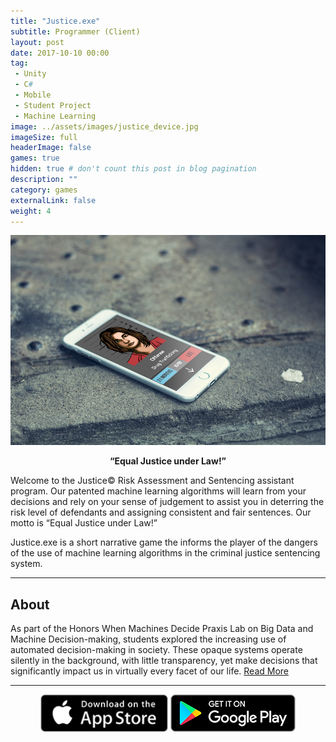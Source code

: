 ```yaml
---
title: "Justice.exe"
subtitle: Programmer (Client)
layout: post
date: 2017-10-10 00:00
tag:
 - Unity
 - C#
 - Mobile
 - Student Project
 - Machine Learning
image: ../assets/images/justice_device.jpg
imageSize: full
headerImage: false
games: true
hidden: true # don't count this post in blog pagination
description: ""
category: games
externalLink: false
weight: 4
---
```


![Screenshot](../assets/images/justice_device.jpg)
**<center>“Equal Justice under Law!”</center>**

Welcome to the Justice© Risk Assessment and Sentencing assistant program. Our patented machine learning algorithms will learn from your decisions and rely on your sense of judgement to assist you in deterring the risk level of defendants and assigning consistent and fair sentences. Our motto is “Equal Justice under Law!”

Justice.exe is a short narrative game the informs the player of the dangers of the use of machine learning algorithms in the criminal justice sentencing system.

---
## About
As part of the Honors When Machines Decide Praxis Lab on Big Data and Machine Decision-making, students explored the increasing use of automated decision-making in society.  These opaque systems operate silently in the background, with little transparency, yet make decisions that significantly impact us in virtually every facet of our life.
[Read More](http://justiceexe.com/index.html)

---

<center>
<a href='https://itunes.apple.com/us/app/justice-exe/id1221500487?ls=1&mt=8'><img src='../assets/images/store_apple.png' height='60'></a>
<a href='https://play.google.com/store/apps/details?id=com.WhenMachinesDecide.Justicexe'><img src='../assets/images/store_google.png' height='60'></a>
</center>
